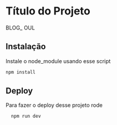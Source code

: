 
# Título do Projeto

BLOG_ OUL

## Instalação

Instale o node_module usando esse script

```bash
npm install 
```
    
## Deploy

Para fazer o deploy desse projeto rode

```bash
  npm run dev
```

